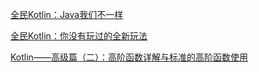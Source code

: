 [全民Kotlin：Java我们不一样](https://www.jianshu.com/p/a01e6b957269)

[全民Kotlin：你没有玩过的全新玩法](https://www.jianshu.com/p/884ca0a49e5e)

[Kotlin——高级篇（二）：高阶函数详解与标准的高阶函数使用](https://juejin.im/post/5b198c675188257d7a49b3ec)
